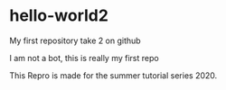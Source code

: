 # hello-world2
My first repository take 2 on github

I am not a bot, this is really my first repo

This Repro is made for the summer tutorial series 2020. 
